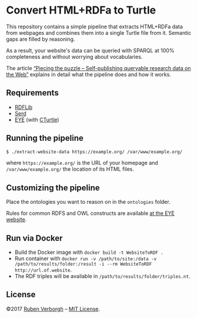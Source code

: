 # Convert HTML+RDFa to Turtle

This repository contains a simple pipeline
that extracts HTML+RDFa data from webpages
and combines them into a single Turtle file from it.
Semantic gaps are filled by reasoning.

As a result, your website's data can be queried with SPARQL
at 100% completeness
and without worrying about vocabularies.

The article [“Piecing the puzzle – Self-publishing queryable research data on the Web”](https://ruben.verborgh.org/articles/queryable-research-data/)
explains in detail what the pipeline does and how it works.

## Requirements
- [RDFLib](https://github.com/RDFLib/rdflib)
- [Serd](https://github.com/drobilla/serd)
- [EYE](https://github.com/josd/eye) (with [CTurtle](https://github.com/melgi/cturtle/))

## Running the pipeline
```bash
$ ./extract-website-data https://example.org/ /var/www/example.org/
```
where `https://example.org/` is the URL of your homepage and `/var/www/example.org/` the location of its HTML files.

## Customizing the pipeline
Place the ontologies you want to reason on in the `ontologies` folder.

Rules for common RDFS and OWL constructs are available [at the EYE website](http://eulersharp.sourceforge.net/#theories).

## Run via Docker
- Build the Docker image with `docker build -t WebsiteToRDF .`
- Run container with `docker run -v /path/to/site:/data -v /path/to/results/folder:/result -i --rm WebsiteToRDF http://url.of.website`.
- The RDF triples will be available in `/path/to/results/folder/triples.nt`.

## License
©2017 [Ruben Verborgh](http://ruben.verborgh.org/) – [MIT License](https://github.com/RubenVerborgh/WebsiteToRDF/blob/master/LICENCE.md).
